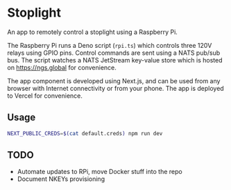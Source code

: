 # Stoplight

An app to remotely control a stoplight using a Raspberry Pi.

The Raspberry Pi runs a Deno script (`rpi.ts`) which controls three 120V relays using GPIO pins. Control commands are sent using a NATS pub/sub bus. The script watches a NATS JetStream key-value store which is hosted on <https://ngs.global> for convenience.

The app component is developed using Next.js, and can be used from any browser with Internet connectivity or from your phone. The app is deployed to Vercel for convenience.

## Usage

```bash
NEXT_PUBLIC_CREDS=$(cat default.creds) npm run dev
```

## TODO

- Automate updates to RPi, move Docker stuff into the repo
- Document NKEYs provisioning
